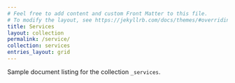 ```yaml
---
# Feel free to add content and custom Front Matter to this file.
# To modify the layout, see https://jekyllrb.com/docs/themes/#overriding-theme-defaults
title: Services
layout: collection
permalink: /service/
collection: services
entries_layout: grid
---
```


Sample document listing for the collection `_services`.